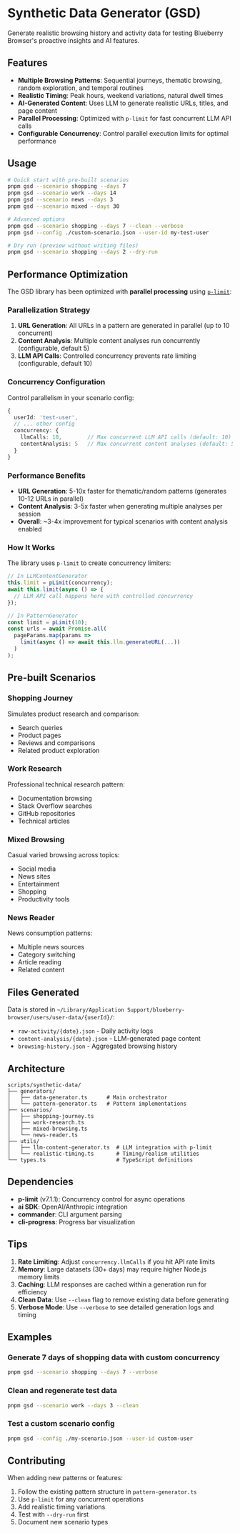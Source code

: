# Synthetic Data Generator (GSD)

Generate realistic browsing history and activity data for testing Blueberry Browser's proactive insights and AI features.

## Features

- **Multiple Browsing Patterns**: Sequential journeys, thematic browsing, random exploration, and temporal routines
- **Realistic Timing**: Peak hours, weekend variations, natural dwell times
- **AI-Generated Content**: Uses LLM to generate realistic URLs, titles, and page content
- **Parallel Processing**: Optimized with `p-limit` for fast concurrent LLM API calls
- **Configurable Concurrency**: Control parallel execution limits for optimal performance

## Usage

```bash
# Quick start with pre-built scenarios
pnpm gsd --scenario shopping --days 7
pnpm gsd --scenario work --days 14
pnpm gsd --scenario news --days 3
pnpm gsd --scenario mixed --days 30

# Advanced options
pnpm gsd --scenario shopping --days 7 --clean --verbose
pnpm gsd --config ./custom-scenario.json --user-id my-test-user

# Dry run (preview without writing files)
pnpm gsd --scenario shopping --days 2 --dry-run
```

## Performance Optimization

The GSD library has been optimized with **parallel processing** using [`p-limit`](https://github.com/sindresorhus/p-limit):

### Parallelization Strategy

1. **URL Generation**: All URLs in a pattern are generated in parallel (up to 10 concurrent)
2. **Content Analysis**: Multiple content analyses run concurrently (configurable, default 5)
3. **LLM API Calls**: Controlled concurrency prevents rate limiting (configurable, default 10)

### Concurrency Configuration

Control parallelism in your scenario config:

```typescript
{
  userId: 'test-user',
  // ... other config
  concurrency: {
    llmCalls: 10,        // Max concurrent LLM API calls (default: 10)
    contentAnalysis: 5   // Max concurrent content analyses (default: 5)
  }
}
```

### Performance Benefits

- **URL Generation**: 5-10x faster for thematic/random patterns (generates 10-12 URLs in parallel)
- **Content Analysis**: 3-5x faster when generating multiple analyses per session
- **Overall**: ~3-4x improvement for typical scenarios with content analysis enabled

### How It Works

The library uses `p-limit` to create concurrency limiters:

```typescript
// In LLMContentGenerator
this.limit = pLimit(concurrency);
await this.limit(async () => {
  // LLM API call happens here with controlled concurrency
});

// In PatternGenerator
const limit = pLimit(10);
const urls = await Promise.all(
  pageParams.map(params => 
    limit(async () => await this.llm.generateURL(...))
  )
);
```

## Pre-built Scenarios

### Shopping Journey
Simulates product research and comparison:
- Search queries
- Product pages
- Reviews and comparisons
- Related product exploration

### Work Research
Professional technical research pattern:
- Documentation browsing
- Stack Overflow searches
- GitHub repositories
- Technical articles

### Mixed Browsing
Casual varied browsing across topics:
- Social media
- News sites
- Entertainment
- Shopping
- Productivity tools

### News Reader
News consumption patterns:
- Multiple news sources
- Category switching
- Article reading
- Related content

## Files Generated

Data is stored in `~/Library/Application Support/blueberry-browser/users/user-data/{userId}/`:

- `raw-activity/{date}.json` - Daily activity logs
- `content-analysis/{date}.json` - LLM-generated page content
- `browsing-history.json` - Aggregated browsing history

## Architecture

```
scripts/synthetic-data/
├── generators/
│   ├── data-generator.ts      # Main orchestrator
│   └── pattern-generator.ts   # Pattern implementations
├── scenarios/
│   ├── shopping-journey.ts
│   ├── work-research.ts
│   ├── mixed-browsing.ts
│   └── news-reader.ts
├── utils/
│   ├── llm-content-generator.ts  # LLM integration with p-limit
│   └── realistic-timing.ts       # Timing/realism utilities
└── types.ts                      # TypeScript definitions
```

## Dependencies

- **p-limit** (v7.1.1): Concurrency control for async operations
- **ai SDK**: OpenAI/Anthropic integration
- **commander**: CLI argument parsing
- **cli-progress**: Progress bar visualization

## Tips

1. **Rate Limiting**: Adjust `concurrency.llmCalls` if you hit API rate limits
2. **Memory**: Large datasets (30+ days) may require higher Node.js memory limits
3. **Caching**: LLM responses are cached within a generation run for efficiency
4. **Clean Data**: Use `--clean` flag to remove existing data before generating
5. **Verbose Mode**: Use `--verbose` to see detailed generation logs and timing

## Examples

### Generate 7 days of shopping data with custom concurrency
```bash
pnpm gsd --scenario shopping --days 7 --verbose
```

### Clean and regenerate test data
```bash
pnpm gsd --scenario work --days 3 --clean
```

### Test a custom scenario config
```bash
pnpm gsd --config ./my-scenario.json --user-id custom-user
```

## Contributing

When adding new patterns or features:

1. Follow the existing pattern structure in `pattern-generator.ts`
2. Use `p-limit` for any concurrent operations
3. Add realistic timing variations
4. Test with `--dry-run` first
5. Document new scenario types
